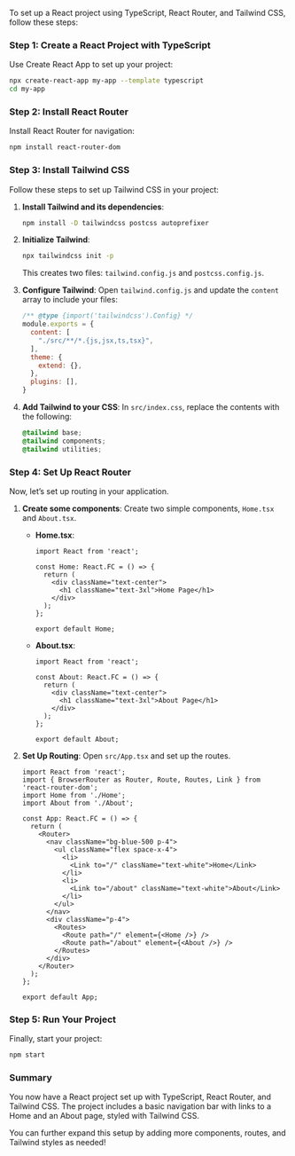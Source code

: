 

To set up a React project using TypeScript, React Router, and Tailwind CSS, follow these steps:

### Step 1: Create a React Project with TypeScript

Use Create React App to set up your project:

```bash
npx create-react-app my-app --template typescript
cd my-app
```

### Step 2: Install React Router

Install React Router for navigation:

```bash
npm install react-router-dom
```

### Step 3: Install Tailwind CSS

Follow these steps to set up Tailwind CSS in your project:

1. **Install Tailwind and its dependencies**:

   ```bash
   npm install -D tailwindcss postcss autoprefixer
   ```

2. **Initialize Tailwind**:

   ```bash
   npx tailwindcss init -p
   ```

   This creates two files: `tailwind.config.js` and `postcss.config.js`.

3. **Configure Tailwind**: Open `tailwind.config.js` and update the `content` array to include your files:

   ```javascript
   /** @type {import('tailwindcss').Config} */
   module.exports = {
     content: [
       "./src/**/*.{js,jsx,ts,tsx}",
     ],
     theme: {
       extend: {},
     },
     plugins: [],
   }
   ```

4. **Add Tailwind to your CSS**: In `src/index.css`, replace the contents with the following:

   ```css
   @tailwind base;
   @tailwind components;
   @tailwind utilities;
   ```

### Step 4: Set Up React Router

Now, let’s set up routing in your application.

1. **Create some components**: Create two simple components, `Home.tsx` and `About.tsx`.

   - **Home.tsx**:

     ```tsx
     import React from 'react';

     const Home: React.FC = () => {
       return (
         <div className="text-center">
           <h1 className="text-3xl">Home Page</h1>
         </div>
       );
     };

     export default Home;
     ```

   - **About.tsx**:

     ```tsx
     import React from 'react';

     const About: React.FC = () => {
       return (
         <div className="text-center">
           <h1 className="text-3xl">About Page</h1>
         </div>
       );
     };

     export default About;
     ```

2. **Set Up Routing**: Open `src/App.tsx` and set up the routes.

   ```tsx
   import React from 'react';
   import { BrowserRouter as Router, Route, Routes, Link } from 'react-router-dom';
   import Home from './Home';
   import About from './About';

   const App: React.FC = () => {
     return (
       <Router>
         <nav className="bg-blue-500 p-4">
           <ul className="flex space-x-4">
             <li>
               <Link to="/" className="text-white">Home</Link>
             </li>
             <li>
               <Link to="/about" className="text-white">About</Link>
             </li>
           </ul>
         </nav>
         <div className="p-4">
           <Routes>
             <Route path="/" element={<Home />} />
             <Route path="/about" element={<About />} />
           </Routes>
         </div>
       </Router>
     );
   };

   export default App;
   ```

### Step 5: Run Your Project

Finally, start your project:

```bash
npm start
```

### Summary

You now have a React project set up with TypeScript, React Router, and Tailwind CSS. The project includes a basic navigation bar with links to a Home and an About page, styled with Tailwind CSS.

You can further expand this setup by adding more components, routes, and Tailwind styles as needed!